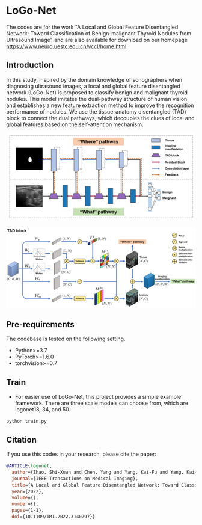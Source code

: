 # LoGo-Net
The codes are for the work "A Local and Global Feature Disentangled Network: Toward Classification of Benign-malignant Thyroid Nodules from Ultrasound Image" and are also available for download on our homepage https://www.neuro.uestc.edu.cn/vccl/home.html.

## Introduction
In this study, inspired by the domain knowledge of sonographers when diagnosing ultrasound images, a local and global feature disentangled network (LoGo-Net) is proposed to classify benign and malignant thyroid nodules. This model imitates the dual-pathway structure of human vision and establishes a new feature extraction method to improve the recognition performance of nodules. We use the tissue-anatomy disentangled (TAD) block to connect the dual pathways, which decouples the clues of local and global features based on the self-attention mechanism.
<p align="center">
  <img src="https://github.com/Phanzsx/LoGo-Net/blob/main/graph/model4.png" width="900" />
</p>
<p align="center">
  <img src="https://github.com/Phanzsx/LoGo-Net/blob/main/graph/module3.png" width="900" />
</p>

## Pre-requirements
The codebase is tested on the following setting.
* Python>=3.7
* PyTorch>=1.6.0
* torchvision>=0.7

## Train
* For easier use of LoGo-Net, this project provides a simple example framework. There are three scale models can choose from, which are logonet18, 34, and 50.
```
python train.py
```

## Citation
If you use this codes in your research, please cite the paper:
```BibTex
@ARTICLE{logonet,
  author={Zhao, Shi-Xuan and Chen, Yang and Yang, Kai-Fu and Yang, Kai-Fu and Luo, Yan and Ma, Bu-Yun and Li, Yong-Jie},
  journal={IEEE Transactions on Medical Imaging}, 
  title={A Local and Global Feature Disentangled Network: Toward Classification of Benign-malignant Thyroid Nodules from Ultrasound Image}, 
  year={2022},
  volume={},
  number={},
  pages={1-1},
  doi={10.1109/TMI.2022.3140797}}
```
